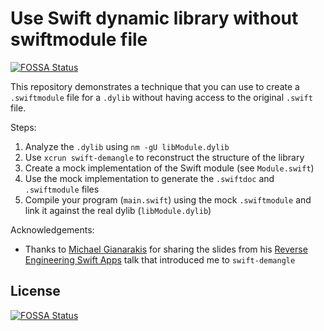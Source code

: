 # Use Swift dynamic library without swiftmodule file
[![FOSSA Status](https://app.fossa.io/api/projects/git%2Bgithub.com%2FJanAhrens%2Fswift-use-dylib-without-swiftmodule.svg?type=shield)](https://app.fossa.io/projects/git%2Bgithub.com%2FJanAhrens%2Fswift-use-dylib-without-swiftmodule?ref=badge_shield)


This repository demonstrates a technique that you can use to create a `.swiftmodule` file for a `.dylib` without having
access to the original `.swift` file.

Steps:

1. Analyze the `.dylib` using `nm -gU libModule.dylib`
2. Use `xcrun swift-demangle` to reconstruct the structure of the library
3. Create a mock implementation of the Swift module (see `Module.swift`)
4. Use the mock implementation to generate the `.swiftdoc` and `.swiftmodule` files
5. Compile your program (`main.swift`) using the mock `.swiftmodule` and link it against the real dylib
   (`libModule.dylib`)

Acknowledgements:

- Thanks to [Michael Gianarakis](https://twitter.com/mgianarakis) for sharing the slides from his [Reverse Engineering Swift Apps](https://www.slideshare.net/eightbit/rootcon-x-reverse-engineering-swift-applications) talk that introduced me to `swift-demangle`


## License
[![FOSSA Status](https://app.fossa.io/api/projects/git%2Bgithub.com%2FJanAhrens%2Fswift-use-dylib-without-swiftmodule.svg?type=large)](https://app.fossa.io/projects/git%2Bgithub.com%2FJanAhrens%2Fswift-use-dylib-without-swiftmodule?ref=badge_large)